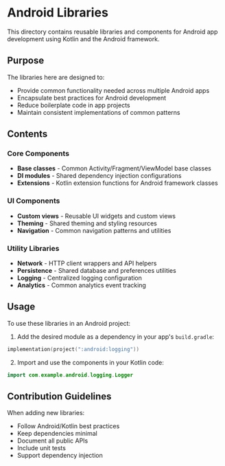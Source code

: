 # Android Libraries

This directory contains reusable libraries and components for Android app development using Kotlin and the Android framework.

## Purpose

The libraries here are designed to:
- Provide common functionality needed across multiple Android apps
- Encapsulate best practices for Android development
- Reduce boilerplate code in app projects
- Maintain consistent implementations of common patterns

## Contents

### Core Components
- **Base classes** - Common Activity/Fragment/ViewModel base classes
- **DI modules** - Shared dependency injection configurations
- **Extensions** - Kotlin extension functions for Android framework classes

### UI Components
- **Custom views** - Reusable UI widgets and custom views
- **Theming** - Shared theming and styling resources
- **Navigation** - Common navigation patterns and utilities

### Utility Libraries
- **Network** - HTTP client wrappers and API helpers  
- **Persistence** - Shared database and preferences utilities
- **Logging** - Centralized logging configuration
- **Analytics** - Common analytics event tracking

## Usage

To use these libraries in an Android project:

1. Add the desired module as a dependency in your app's `build.gradle`:
```kotlin
implementation(project(":android:logging"))
```

2. Import and use the components in your Kotlin code:
```kotlin
import com.example.android.logging.Logger
```

## Contribution Guidelines

When adding new libraries:
- Follow Android/Kotlin best practices
- Keep dependencies minimal
- Document all public APIs
- Include unit tests
- Support dependency injection
